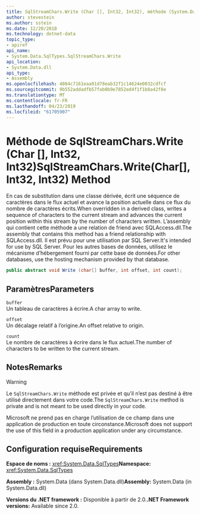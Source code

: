 ```yaml
---
title: SqlStreamChars.Write (Char [], Int32, Int32), méthode (System.Data.SqlTypes)
author: stevestein
ms.author: sstein
ms.date: 12/20/2018
ms.technology: dotnet-data
topic_type:
- apiref
api_name:
- System.Data.SqlTypes.SqlStreamChars.Write
api_location:
- System.Data.dll
api_type:
- Assembly
ms.openlocfilehash: 4084c7161eaa91d78eab32f1c14624e0032cdfcf
ms.sourcegitcommit: 9b552addadfb57fab0b9e7852ed4f1f1b8a42f8e
ms.translationtype: MT
ms.contentlocale: fr-FR
ms.lasthandoff: 04/23/2019
ms.locfileid: "61705907"
---
```

# <a name="sqlstreamcharswritechar-int32-int32-method"></a><span data-ttu-id="cd944-102">Méthode de SqlStreamChars.Write (Char [], Int32, Int32)</span><span class="sxs-lookup"><span data-stu-id="cd944-102">SqlStreamChars.Write(Char[], Int32, Int32) Method</span></span>

<span data-ttu-id="cd944-103">En cas de substitution dans une classe dérivée, écrit une séquence de caractères dans le flux actuel et avance la position actuelle dans ce flux du nombre de caractères écrits.</span><span class="sxs-lookup"><span data-stu-id="cd944-103">When overridden in a derived class, writes a sequence of characters to the current stream and advances the current position within this stream by the number of characters written.</span></span> <span data-ttu-id="cd944-104">L’assembly qui contient cette méthode a une relation de friend avec SQLAccess.dll.</span><span class="sxs-lookup"><span data-stu-id="cd944-104">The assembly that contains this method has a friend relationship with SQLAccess.dll.</span></span> <span data-ttu-id="cd944-105">Il est prévu pour une utilisation par SQL Server.</span><span class="sxs-lookup"><span data-stu-id="cd944-105">It's intended for use by SQL Server.</span></span> <span data-ttu-id="cd944-106">Pour les autres bases de données, utilisez le mécanisme d’hébergement fourni par cette base de données.</span><span class="sxs-lookup"><span data-stu-id="cd944-106">For other databases, use the hosting mechanism provided by that database.</span></span>

```csharp
public abstract void Write (char[] buffer, int offset, int count);
```

## <a name="parameters"></a><span data-ttu-id="cd944-107">Paramètres</span><span class="sxs-lookup"><span data-stu-id="cd944-107">Parameters</span></span>

`buffer`  
<span data-ttu-id="cd944-108">Un tableau de caractères à écrire.</span><span class="sxs-lookup"><span data-stu-id="cd944-108">A char array to write.</span></span>

`offset`  
<span data-ttu-id="cd944-109">Un décalage relatif à l’origine.</span><span class="sxs-lookup"><span data-stu-id="cd944-109">An offset relative to origin.</span></span>

`count`  
<span data-ttu-id="cd944-110">Le nombre de caractères à écrire dans le flux actuel.</span><span class="sxs-lookup"><span data-stu-id="cd944-110">The number of characters to be written to the current stream.</span></span>

## <a name="remarks"></a><span data-ttu-id="cd944-111">Notes</span><span class="sxs-lookup"><span data-stu-id="cd944-111">Remarks</span></span>

> [!WARNING]
> <span data-ttu-id="cd944-112">Le `SqlStreamChars.Write` méthode est privée et qu’il n’est pas destiné à être utilisé directement dans votre code.</span><span class="sxs-lookup"><span data-stu-id="cd944-112">The `SqlStreamChars.Write` method is private and is not meant to be used directly in your code.</span></span>
>
> <span data-ttu-id="cd944-113">Microsoft ne prend pas en charge l’utilisation de ce champ dans une application de production en toute circonstance.</span><span class="sxs-lookup"><span data-stu-id="cd944-113">Microsoft does not support the use of this field in a production application under any circumstance.</span></span>

## <a name="requirements"></a><span data-ttu-id="cd944-114">Configuration requise</span><span class="sxs-lookup"><span data-stu-id="cd944-114">Requirements</span></span>

<span data-ttu-id="cd944-115">**Espace de noms :** <xref:System.Data.SqlTypes></span><span class="sxs-lookup"><span data-stu-id="cd944-115">**Namespace:** <xref:System.Data.SqlTypes></span></span>

<span data-ttu-id="cd944-116">**Assembly :** System.Data (dans System.Data.dll)</span><span class="sxs-lookup"><span data-stu-id="cd944-116">**Assembly:** System.Data (in System.Data.dll)</span></span>

<span data-ttu-id="cd944-117">**Versions du .NET framework :** Disponible à partir de 2.0.</span><span class="sxs-lookup"><span data-stu-id="cd944-117">**.NET Framework versions:** Available since 2.0.</span></span>
